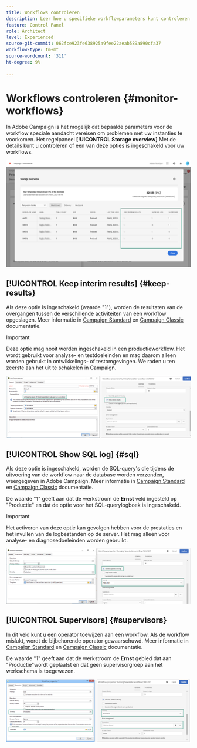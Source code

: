 ```yaml
---
title: Workflows controleren
description: Leer hoe u specifieke workflowparameters kunt controleren die aandacht vereisen om problemen in uw instanties te voorkomen.
feature: Control Panel
role: Architect
level: Experienced
source-git-commit: 062fce923fe638925a9fee22aeab589a890cfa37
workflow-type: tm+mt
source-wordcount: '311'
ht-degree: 9%

---
```


# Workflows controleren {#monitor-workflows}

<!-- Clean paused and completed workflows

When [!DNL Adobe Campaign] workflows are paused or completed, they leave temporary tables on your instances database that consume space and can lead to performance issues.

Control Panel allows you to identify those workflows and clean the temporary resources generated on your instances.

>[!NOTE]
>
>Technically, this operation executes the **[!UICONTROL Database cleanup technical workflow]** that runs on your Campaign instance everyday (see [Campaign Standard](https://experienceleague.adobe.com/docs/campaign-standard/using/administrating/application-settings/technical-workflows.html#list-of-technical-workflows) and [Campaign Classic](https://experienceleague.adobe.com/docs/campaign-classic/using/monitoring-campaign-classic/data-processing/database-cleanup-workflow.html) documentation). 

To clean paused and completed workflows, follow these steps:

1. Navigate to the **[!UICONTROL Performance monitoring]** card.

1. In the **[!UICONTROL Databases]** tab, select the instance where you want to perform the operation.

1. Access the **[!UICONTROL Storage overview]** details, then filter the list on **[!UICONTROL Temporary tables]**. Learn more on **[!UICONTROL Storage overview]** in [this page](database-storage-overview.md).

    ![](assets/wkf-monitoring-filter.png)

1. All temporary tables generated on your instances by workflows and deliveries display. Click the **[!UICONTROL Clean now]** button to delete the resources generated by paused and completed workflows.

    ![](assets/wkf-monitoring-clean.png)

1. Once the operation is confirmed, you can track the estimated remaining time in the **[!UICONTROL Storage overview]** list.

    ![](assets/wkf-monitoring-in-progress.png)

Monitor workflow parameters -->

In Adobe Campaign is het mogelijk dat bepaalde parameters voor de workflow speciale aandacht vereisen om problemen met uw instanties te voorkomen. Het regelpaneel **[!UICONTROL Storage overview]** Met de details kunt u controleren of een van deze opties is ingeschakeld voor uw workflows.

![](assets/wkf-monitoring-parameters.png)

## **[!UICONTROL Keep interim results]** {#keep-results}

Als deze optie is ingeschakeld (waarde &quot;1&quot;), worden de resultaten van de overgangen tussen de verschillende activiteiten van een workflow opgeslagen. Meer informatie in [Campaign Standard](https://experienceleague.adobe.com/docs/campaign-standard/using/managing-processes-and-data/executing-a-workflow/managing-execution-options.html?lang=nl) en [Campaign Classic](https://experienceleague.adobe.com/docs/campaign-standard/using/managing-processes-and-data/executing-a-workflow/managing-execution-options.html?lang=nl) documentatie.

>[!IMPORTANT]
>
>Deze optie mag nooit worden ingeschakeld in een productieworkflow. Het wordt gebruikt voor analyse- en testdoeleinden en mag daarom alleen worden gebruikt in ontwikkelings- of testomgevingen. We raden u ten zeerste aan het uit te schakelen in Campaign.

![](assets/wkf-monitoring-keep.png)

## **[!UICONTROL Show SQL log]** {#sql}

Als deze optie is ingeschakeld, worden de SQL-query&#39;s die tijdens de uitvoering van de workflow naar de database worden verzonden, weergegeven in Adobe Campaign. Meer informatie in [Campaign Standard](https://experienceleague.corp.adobe.com/docs/campaign-standard/using/managing-processes-and-data/executing-a-workflow/managing-execution-options.html?lang=en) en [Campaign Classic](https://experienceleague.adobe.com/docs/campaign-classic/using/automating-with-workflows/advanced-management/workflow-properties.html?lang=en#execution) documentatie.

De waarde &quot;1&quot; geeft aan dat de werkstroom de **Ernst** veld ingesteld op &quot;Productie&quot; en dat de optie voor het SQL-querylogboek is ingeschakeld.

>[!IMPORTANT]
>
>Het activeren van deze optie kan gevolgen hebben voor de prestaties en het invullen van de logbestanden op de server. Het mag alleen voor analyse- en diagnosedoeleinden worden gebruikt.

![](assets/wkf-monitoring-sql.png)

## **[!UICONTROL Supervisors]** {#supervisors}

In dit veld kunt u een operator toewijzen aan een workflow. Als de workflow mislukt, wordt de bijbehorende operator gewaarschuwd. Meer informatie in [Campaign Standard](https://experienceleague.corp.adobe.com/docs/campaign-standard/using/managing-processes-and-data/executing-a-workflow/monitoring-workflow-execution.html?lang=en#error-management) en [Campaign Classic](https://experienceleague.adobe.com/docs/campaign-classic/using/automating-with-workflows/advanced-management/workflow-properties.html?lang=en#error-management) documentatie.

De waarde &quot;1&quot; geeft aan dat de werkstroom de **Ernst** gebied dat aan &quot;Productie&quot;wordt geplaatst en dat geen supervisorgroep aan het werkschema is toegewezen.

![](assets/wkf-monitoring-supervisors.png)
